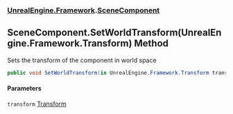 ### [UnrealEngine.Framework](./UnrealEngine-Framework.md 'UnrealEngine.Framework').[SceneComponent](./UnrealEngine-Framework-SceneComponent.md 'UnrealEngine.Framework.SceneComponent')
## SceneComponent.SetWorldTransform(UnrealEngine.Framework.Transform) Method
Sets the transform of the component in world space  
```csharp
public void SetWorldTransform(in UnrealEngine.Framework.Transform transform);
```
#### Parameters
<a name='UnrealEngine-Framework-SceneComponent-SetWorldTransform(UnrealEngine-Framework-Transform)-transform'></a>
`transform` [Transform](./UnrealEngine-Framework-Transform.md 'UnrealEngine.Framework.Transform')  
  
